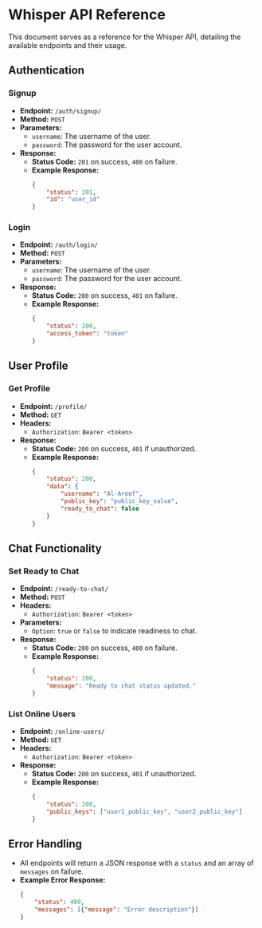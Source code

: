 
# Whisper API Reference

This document serves as a reference for the Whisper API, detailing the available endpoints and their usage.

## Authentication

### Signup
- **Endpoint:** `/auth/signup/`
- **Method:** `POST`
- **Parameters:**
  - `username`: The username of the user.
  - `password`: The password for the user account.
- **Response:**
  - **Status Code:** `201` on success, `400` on failure.
  - **Example Response:**
    ```json
    {
        "status": 201,
        "id": "user_id"
    }
    ```

### Login
- **Endpoint:** `/auth/login/`
- **Method:** `POST`
- **Parameters:**
  - `username`: The username of the user.
  - `password`: The password for the user account.
- **Response:**
  - **Status Code:** `200` on success, `401` on failure.
  - **Example Response:**
    ```json
    {
        "status": 200,
        "access_token": "token"
    }
    ```

## User Profile

### Get Profile
- **Endpoint:** `/profile/`
- **Method:** `GET`
- **Headers:**
  - `Authorization`: `Bearer <token>`
- **Response:**
  - **Status Code:** `200` on success, `401` if unauthorized.
  - **Example Response:**
    ```json
    {
        "status": 200,
        "data": {
            "username": "Al-Areef",
            "public_key": "public_key_value",
            "ready_to_chat": false
        }
    }
    ```

## Chat Functionality

### Set Ready to Chat
- **Endpoint:** `/ready-to-chat/`
- **Method:** `POST`
- **Headers:**
  - `Authorization`: `Bearer <token>`
- **Parameters:**
  - `Option`: `true` or `false` to indicate readiness to chat.
- **Response:**
  - **Status Code:** `200` on success, `400` on failure.
  - **Example Response:**
    ```json
    {
        "status": 200,
        "message": "Ready to chat status updated."
    }
    ```

### List Online Users
- **Endpoint:** `/online-users/`
- **Method:** `GET`
- **Headers:**
  - `Authorization`: `Bearer <token>`
- **Response:**
  - **Status Code:** `200` on success, `401` if unauthorized.
  - **Example Response:**
    ```json
    {
        "status": 200,
        "public_keys": ["user1_public_key", "user2_public_key"]
    }
    ```

## Error Handling
- All endpoints will return a JSON response with a `status` and an array of `messages` on failure.
- **Example Error Response:**
  ```json
  {
      "status": 400,
      "messages": [{"message": "Error description"}]
  }
  ```

